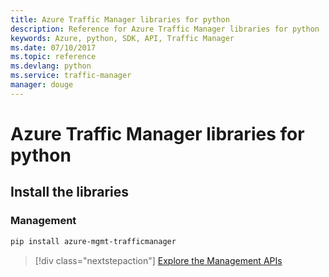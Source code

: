 ```yaml
---
title: Azure Traffic Manager libraries for python
description: Reference for Azure Traffic Manager libraries for python
keywords: Azure, python, SDK, API, Traffic Manager
ms.date: 07/10/2017
ms.topic: reference
ms.devlang: python
ms.service: traffic-manager
manager: douge
---
```

# Azure Traffic Manager libraries for python

## Install the libraries

### Management

```bash
pip install azure-mgmt-trafficmanager
```

> [!div class="nextstepaction"]
> [Explore the Management APIs](/python/api/overview/azure/trafficmanager/management)

